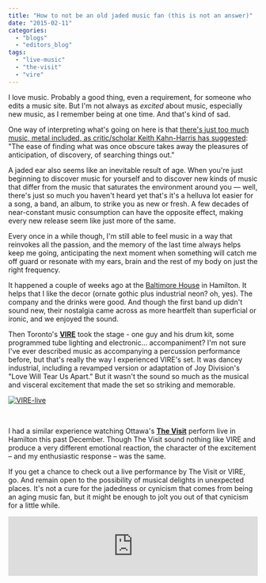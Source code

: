 ```yaml
---
title: "How to not be an old jaded music fan (this is not an answer)"
date: "2015-02-11"
categories: 
  - "blogs"
  - "editors_blog"
tags: 
  - "live-music"
  - "the-visit"
  - "vire"
---
```


I love music. Probably a good thing, even a requirement, for someone who edits a music site. But I'm not always as _excited_ about music, especially new music, as I remember being at one time. And that's kind of sad.

One way of interpreting what's going on here is that [there's just too much music, metal included, as critic/scholar Keith Kahn-Harris has suggested](http://souciant.com/2013/11/too-much-metal/): "The ease of finding what was once obscure takes away the pleasures of anticipation, of discovery, of searching things out."

A jaded ear also seems like an inevitable result of age. When you're just beginning to discover music for yourself and to discover new kinds of music that differ from the music that saturates the environment around you — well, there's just so much you haven't heard yet that's it's a helluva lot easier for a song, a band, an album, to strike you as new or fresh. A few decades of near-constant music consumption can have the opposite effect, making every new release seem like just more of the same.

Every once in a while though, I'm still able to feel music in a way that reinvokes all the passion, and the memory of the last time always helps keep me going, anticipating the next moment when something will catch me off guard or resonate with my ears, brain and the rest of my body on just the right frequency.

It happened a couple of weeks ago at the [Baltimore House](http://www.baltimorehouse.ca/) in Hamilton. It helps that I like the decor (ornate gothic plus industrial neon? oh, yes). The company and the drinks were good. And though the first band up didn't sound new, their nostalgia came across as more heartfelt than superficial or ironic, and we enjoyed the sound.

Then Toronto's [**VIRE**](https://vire.bandcamp.com/music) took the stage - one guy and his drum kit, some programmed tube lighting and electronic... accompaniment? I'm not sure I've ever described music as accompanying a percussion performance before, but that's really the way I experienced VIRE's set. It was dancey industrial, including a revamped version or adaptation of Joy Division's "Love Will Tear Us Apart." But it wasn't the sound so much as the musical and visceral excitement that made the set so striking and memorable.

[![VIRE-live](https://hellbound.ca/wp-content/uploads/2015/02/VIRE-live.jpg)](https://hellbound.ca/wp-content/uploads/2015/02/VIRE-live.jpg)

 

I had a similar experience watching Ottawa's [**The Visit**](http://www.thevisitmusic.com/) perform live in Hamilton this past December. Though The Visit sound nothing like VIRE and produce a very different emotional reaction, the character of the excitement – and my enthusiastic response – was the same.

If you get a chance to check out a live performance by The Visit or VIRE, go. And remain open to the possibility of musical delights in unexpected places. It's not a cure for the jadedness or cynicism that comes from being an aging music fan, but it might be enough to jolt you out of that cynicism for a little while.

<iframe style="border: 0; width: 100%; height: 120px;" src="https://bandcamp.com/EmbeddedPlayer/album=1869097696/size=large/bgcol=ffffff/linkcol=0687f5/tracklist=false/artwork=small/transparent=true/" width="300" height="150" seamless=""><a href="http://vire.bandcamp.com/album/control-you-human-contact">Control You || Human Contact by VIRE</a></iframe>

